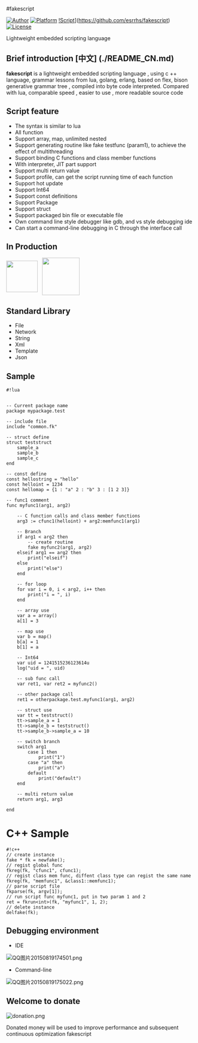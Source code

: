 #fakescript 


[![Author](https://img.shields.io/badge/author-errhrs-blue.svg?style=flat)](https://github.com/esrrhs/fakescript) [![Platform](https://img.shields.io/badge/platform-Linux,%20Windows-green.svg?style=flat)](https://github.com/esrrhs/fakescript) [!Script](https://img.shields.io/badge/embed-script-pink.svg?style=flat)](https://github.com/esrrhs/fakescript) [![License](https://img.shields.io/github/license/mashape/apistatus.svg?style=flat)](LICENSE)

Lightweight embedded scripting language

## Brief introduction [中文] (./README_CN.md)
**fakescript** is a lightweight embedded scripting language , using c ++ language, grammar lessons from lua, golang, erlang, based on flex, bison generative grammar tree , compiled into byte code interpreted. Compared with lua, comparable speed , easier to use , more readable source code

## Script feature
* The syntax is similar to lua
* All function
* Support array, map, unlimited nested
* Support generating routine like fake testfunc (param1), to achieve the effect of multithreading
* Support binding C functions and class member functions
* With interpreter, JIT part support
* Support multi return value
* Support profile, can get the script running time of each function
* Support hot update
* Support Int64
* Support const definitions
* Support Package
* Support struct
* Support packaged bin file or executable file
* Own command line style debugger like gdb, and vs style debugging ide
* Can start a command-line debugging in C through the interface call



## In Production

<a href="http://dzz.youxi.com/"><img src="https://ss1.baidu.com/70cFfyinKgQFm2e88IuM_a/forum/pic/item/d8f9d72a6059252d8aa6c584329b033b5ab5b9f9.jpg" width="84" align="middle"/></a>&nbsp;&nbsp;
<a href="http://ttxd.qq.com/act/a20160419brandP/"><img src="https://ss1.baidu.com/70cFfyinKgQFm2e88IuM_a/forum/pic/item/9f510fb30f2442a71a9ae83ad443ad4bd013029c.jpg" width="100" align="middle"/></a>&nbsp;&nbsp;

## Standard Library
* File
* Network
* String
* Xml
* Template
* Json

## Sample

```
#!lua


-- Current package name
package mypackage.test

-- include file
include "common.fk"

-- struct define
struct teststruct
	sample_a
	sample_b
	sample_c
end

-- const define
const hellostring = "hello"
const helloint = 1234
const hellomap = {1 : "a" 2 : "b" 3 : [1 2 3]}

-- func1 comment
func myfunc1(arg1, arg2)
	
	-- C function calls and class member functions
	arg3 := cfunc1(helloint) + arg2:memfunc1(arg1)
	
	-- Branch
	if arg1 < arg2 then	
		-- create routine
		fake myfunc2(arg1, arg2)
	elseif arg1 == arg2 then	
		print("elseif")
	else
		print("else")
	end
	
	-- for loop
	for var i = 0, i < arg2, i++ then
		print("i = ", i)
	end
	
	-- array use
	var a = array()
	a[1] = 3
	
	-- map use
	var b = map()
	b[a] = 1
	b[1] = a
	
	-- Int64
	var uid = 1241515236123614u
	log("uid = ", uid)

	-- sub func call
	var ret1, var ret2 = myfunc2()

	-- other package call
	ret1 = otherpackage.test.myfunc1(arg1, arg2)
	
	-- struct use
	var tt = teststruct()
	tt->sample_a = 1
	tt->sample_b = teststruct()
	tt->sample_b->sample_a = 10

	-- switch branch
	switch arg1
		case 1 then
			print("1")
		case "a" then
			print("a")
		default
			print("default")
	end

	-- multi return value
	return arg1, arg3
	
end
```

# C++ Sample #

```
#!c++
// create instance
fake * fk = newfake();
// regist global func
fkreg(fk, "cfunc1", cfunc1);
// regist class mem func, diffent class type can regist the same name
fkreg(fk, "memfunc1", &class1::memfunc1);
// parse script file
fkparse(fk, argv[1]);
// run script func myfunc1, put in two param 1 and 2
ret = fkrun<int>(fk, "myfunc1", 1, 2);
// delete instance
delfake(fk);
```

## Debugging environment
* IDE

![QQ图片20150819174501.png](https://bitbucket.org/repo/pAEqqM/images/188608728-QQ%E5%9B%BE%E7%89%8720150819174501.png)

* Command-line

![QQ图片20150819175022.png](https://bitbucket.org/repo/pAEqqM/images/1059284915-QQ%E5%9B%BE%E7%89%8720150819175022.png)

## Welcome to donate 
![donation.png](https://bitbucket.org/repo/pAEqqM/images/2041212420-donation.png)

Donated money will be used to improve performance and subsequent continuous optimization fakescript
